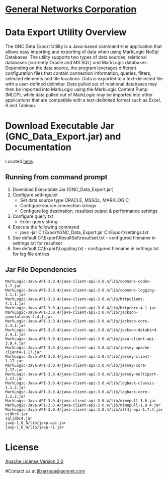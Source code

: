 # [General Networks Corporation](http://www.gennet.com/) 

# Data Export Utility Overview
The GNC Data Export Utility is a Java-based command-line application that allows easy importing and exporting of data when using MarkLogic NoSql Databases.  The utility supports two types of data sources, relational databases (currently Oracle and MS SQL) and MarkLogic databases.  Depending on the data source, the program leverages different configuration files that contain connection information, queries, filters, selected elements and file locations.  Data is exported to a text-delimited file with a user-defined delimiter.  Data pulled out of relational databases may then be imported into MarkLogic using the MarkLogic Content Pump (MLCP), while data pulled out of MarkLogic may be imported into other applications that are compatible with a text-delimited format such as Excel, R and Tableau.

# Download Executable Jar (GNC_Data_Export.jar) and Documentation

Located [here](http://www.gennet.com/offerings/big-data/marklogic-nosql-database-platform-services/).

## Running from command prompt

1. Download Executable Jar (GNC_Data_Export.jar)
2. Configure settings.txt 
    - Set data source type ORACLE, MSSQL, MARKLOGIC
    - Configure source connection strings
    - Configure log destination, resultset output & performance settings
3. Configure query.txt
    - Enter query string
4. Execute the following command
    - java -jar C:\Export\GNC_Data_Export.jar C:\Export\settings.txt
5. See default C:\Export\ResultSet\resultset.txt - configured filename in settings.txt for resultset
6. See default C:\Export\Logs\log.txt - configured filename in settings.txt for log file entries

## Jar File Dependencies

	MarkLogic-Java-API-3.0.4/java-client-api-3.0.4/lib/commons-codec-1.7.jar
	MarkLogic-Java-API-3.0.4/java-client-api-3.0.4/lib/commons-logging-1.1.1.jar
	MarkLogic-Java-API-3.0.4/java-client-api-3.0.4/lib/httpclient-4.1.1.jar
	MarkLogic-Java-API-3.0.4/java-client-api-3.0.4/lib/httpcore-4.1.jar
	MarkLogic-Java-API-3.0.4/java-client-api-3.0.4/lib/jackson-annotations-2.4.1.jar
	MarkLogic-Java-API-3.0.4/java-client-api-3.0.4/lib/jackson-core-2.4.1.jar
	MarkLogic-Java-API-3.0.4/java-client-api-3.0.4/lib/jackson-databind-2.4.1.jar
	MarkLogic-Java-API-3.0.4/java-client-api-3.0.4/lib/java-client-api-3.0.4.jar
	MarkLogic-Java-API-3.0.4/java-client-api-3.0.4/lib/jersey-apache-client4-1.17.jar
	MarkLogic-Java-API-3.0.4/java-client-api-3.0.4/lib/jersey-client-1.17.jar
	MarkLogic-Java-API-3.0.4/java-client-api-3.0.4/lib/jersey-core-1.17.jar
	MarkLogic-Java-API-3.0.4/java-client-api-3.0.4/lib/jersey-multipart-1.17.jar
	MarkLogic-Java-API-3.0.4/java-client-api-3.0.4/lib/logback-classic-1.1.2.jar
	MarkLogic-Java-API-3.0.4/java-client-api-3.0.4/lib/logback-core-1.1.2.jar
	MarkLogic-Java-API-3.0.4/java-client-api-3.0.4/lib/mimepull-1.6.jar
	MarkLogic-Java-API-3.0.4/java-client-api-3.0.4/lib/mimepull-1.9.4.jar
	MarkLogic-Java-API-3.0.4/java-client-api-3.0.4/lib/slf4j-api-1.7.4.jar
	ojdbc6.jar
	sqljdbc4.jar
	jaxp-1_6_0/lib/jaxp-api.jar
	jaxp-1_6_0/lib/jaxp-ri.jar

# License

[Apache License Version 2.0](https://github.com/javierHere/MarkLogic/blob/master/LICENSE)

#Contact us at jlizarraga@gennet.com

